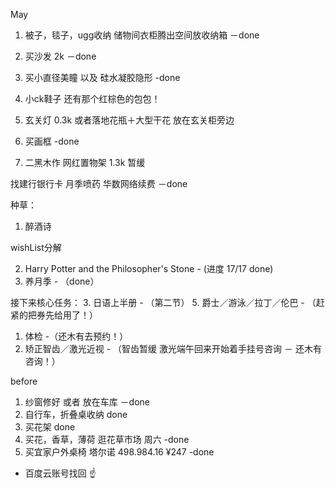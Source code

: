 May
1. 被子，毯子，ugg收纳 储物间衣柜腾出空间放收纳箱  －done
3. 买沙发  2k －done

5. 买小直径美瞳 以及 硅水凝胶隐形 -done
6. 小ck鞋子 还有那个红棕色的包包！
7. 玄关灯 0.3k 或者落地花瓶＋大型干花 放在玄关柜旁边
8. 买画框 -done

4. 二黑木作 网红置物架 1.3k 暂缓

找建行银行卡
月季喷药
华数网络续费 －done

种草：
1. 醉酒诗


wishList分解

2. Harry Potter and the Philosopher's Stone - (进度 17/17 done)
4. 养月季 - （done）

接下来核心任务：
3. 日语上半册 - （第二节）
5. 爵士／游泳／拉丁／伦巴 - （赶紧的把券先给用了！） 

1. 体检 -（还木有去预约！）
6. 矫正智齿／激光近视 - （智齿暂缓 激光端午回来开始着手挂号咨询 － 还木有咨询！）




before

1. 纱窗修好 或者 放在车库 －done
2. 自行车，折叠桌收纳 done
3. 买花架 done
4. 买花，香草，薄荷 逛花草市场 周六 -done
5. 买宜家户外桌椅 塔尔诺 498.984.16 ¥247 -done



* 百度云账号找回 ☝ 


